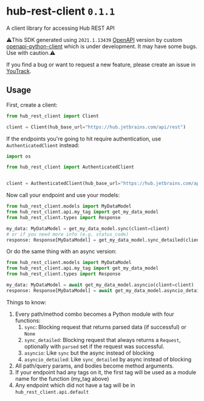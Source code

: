 # hub-rest-client `0.1.1`
A client library for accessing Hub REST API

⚠️This SDK generated using `2021.1.13439` [OpenAPI](https://hub.jetbrains.com/api/rest/openapi.json) version by custom [openapi-python-client](https://github.com/openapi-generators/openapi-python-client) which is under development.
 It may have some bugs. Use with caution.⚠️

If you find a bug or want to request a new feature, please create an issue in [YouTrack](https://youtrack.jetbrains.com/newIssue?project=JT&c=State%20Open&c=Subsystem%20Python%20client%20library).

## Usage
First, create a client:

```python
from hub_rest_client import Client

client = Client(hub_base_url="https://hub.jetbrains.com/api/rest")
```

If the endpoints you're going to hit require authentication, use `AuthenticatedClient` instead:

```python
import os

from hub_rest_client import AuthenticatedClient


client = AuthenticatedClient(hub_base_url="https://hub.jetbrains.com/api/rest", token=os.getenv("HUB_TOKEN"))
```

Now call your endpoint and use your models:

```python
from hub_rest_client.models import MyDataModel
from hub_rest_client.api.my_tag import get_my_data_model
from hub_rest_client.types import Response

my_data: MyDataModel = get_my_data_model.sync(client=client)
# or if you need more info (e.g. status_code)
response: Response[MyDataModel] = get_my_data_model.sync_detailed(client=client)
```

Or do the same thing with an async version:

```python
from hub_rest_client.models import MyDataModel
from hub_rest_client.api.my_tag import get_my_data_model
from hub_rest_client.types import Response

my_data: MyDataModel = await get_my_data_model.asyncio(client=client)
response: Response[MyDataModel] = await get_my_data_model.asyncio_detailed(client=client)
```

Things to know:
1. Every path/method combo becomes a Python module with four functions:
    1. `sync`: Blocking request that returns parsed data (if successful) or `None`
    1. `sync_detailed`: Blocking request that always returns a `Request`, optionally with `parsed` set if the request was successful.
    1. `asyncio`: Like `sync` but the async instead of blocking
    1. `asyncio_detailed`: Like `sync_detailed` by async instead of blocking
1. All path/query params, and bodies become method arguments.
1. If your endpoint had any tags on it, the first tag will be used as a module name for the function (my_tag above)
1. Any endpoint which did not have a tag will be in `hub_rest_client.api.default`